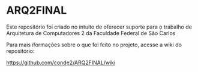 ﻿# ARQ2FINAL
Este repositório foi criado no intuito de oferecer suporte para o trabalho de Arquitetura de Computadores 2 da Faculdade Federal de São Carlos


Para mais iformações sobre o que foi feito no projeto, acesse a wiki do repositório:

https://github.com/conde2/ARQ2FINAL/wiki

